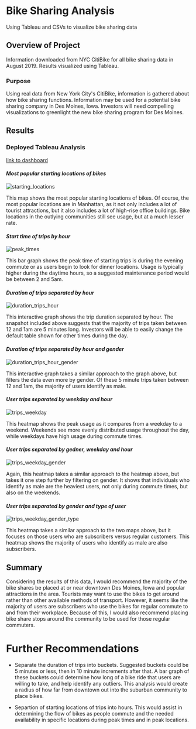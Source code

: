 # Bike Sharing Analysis

Using Tableau and CSVs to visualize bike sharing data

## Overview of Project

Information downloaded from NYC CitiBike for all bike sharing data in August 2019. Results visualized using Tableau.

### Purpose

Using real data from New York City's CitiBike, information is gathered about how bike sharing functions. Information may be used for a potential bike sharing company in Des Moines, Iowa. Investors will need compelling visualizations to greenlight the new bike sharing program for Des Moines. 

## Results

### Deployed Tableau Analysis

[link to dashboard](https://public.tableau.com/views/NYCCitiBikeChallenge_16652593091080/NYCStory?:language=en-US&publish=yes&:display_count=n&:origin=viz_share_link)

#### *Most popular starting locations of bikes*

![starting_locations](https://user-images.githubusercontent.com/108373151/194726674-ad5f3f19-3c07-4689-b11f-e0f9c19fc52f.jpg)

This map shows the most popular starting locations of bikes. Of course, the most popular locations are in Manhattan, as it not only includes a lot of tourist attractions, but it also includes a lot of high-rise office buildings. Bike locations in the outlying communities still see usage, but at a much lesser rate.

#### *Start time of trips by hour*

![peak_times](https://user-images.githubusercontent.com/108373151/194726686-4c10b741-923b-4296-9311-59217a480c10.jpg)

This bar graph shows the peak time of starting trips is during the evening commute or as users begin to look for dinner locations. Usage is typically higher during the daytime hours, so a suggested maintenance period would be between 2 and 5am.

#### *Duration of trips separated by hour*

![duration_trips_hour](https://user-images.githubusercontent.com/108373151/194726694-b537c405-27a9-4ab1-984f-f8f4a487c61e.jpg)

This interactive graph shows the trip duration separated by hour. The snapshot included above suggests that the majority of trips taken between 12 and 1am are 5 minutes long. Investors will be able to easily change the default table shown for other times during the day.

#### *Duration of trips separated by hour and gender*

![duration_trips_hour_gender](https://user-images.githubusercontent.com/108373151/194726702-3a55d5c7-8a6b-4fa5-852b-716d715c1eda.jpg)

This interactive graph takes a similar approach to the graph above, but filters the data even more by gender. Of these 5 minute trips taken between 12 and 1am, the majority of users identify as male.

#### *User trips separated by weekday and hour*

![trips_weekday](https://user-images.githubusercontent.com/108373151/194726708-31f78b1f-ce03-4643-a794-fa398e5007fe.jpg)

This heatmap shows the peak usage as it compares from a weekday to a weekend. Weekends see more evenly distributed usage throughout the day, while weekdays have high usage during commute times.

#### *User trips separated by gedner, weekday and hour*

![trips_weekday_gender](https://user-images.githubusercontent.com/108373151/194726713-1ac312f2-4208-4c54-a2a4-a5b3ed10ae5e.jpg)

Again, this heatmap takes a similar approach to the heatmap above, but takes it one step further by filtering on gender. It shows that individuals who identify as male are the heaviest users, not only during commute times, but also on the weekends.

#### *User trips separated by gender and type of user*

![trips_weekday_gender_type](https://user-images.githubusercontent.com/108373151/194726720-c746717f-adea-4fbb-afe3-8e64e49d4c76.jpg)

This heatmap takes a similar approach to the two maps above, but it focuses on those users who are subscribers versus regular customers. This heatmap shows the majority of users who identify as male are also subscribers.

## Summary

Considering the results of this data, I would recommend the majority of the bike shares be placed at or near downtown Des Moines, Iowa and popular attractions in the area. Tourists may want to use the bikes to get around rather than other available methods of transport. However, it seems like the majority of users are subscribers who use the bikes for regular commute to and from their workplace. Because of this, I would also recommend placing bike share stops around the community to be used for those regular commuters.

# Further Recommendations

- Separate the duration of trips into buckets. Suggested buckets could be 5 minutes or less, then in 10 minute increments after that. A bar graph of these buckets could determine how long of a bike ride that users are willing to take, and help identify any outliers. This analysis would create a radius of how far from downtown out into the suburban community to place bikes.

- Separtion of starting locations of trips into hours. This would assist in determining the flow of bikes as people commute and the needed availability in specific locations during peak times and in peak locations.